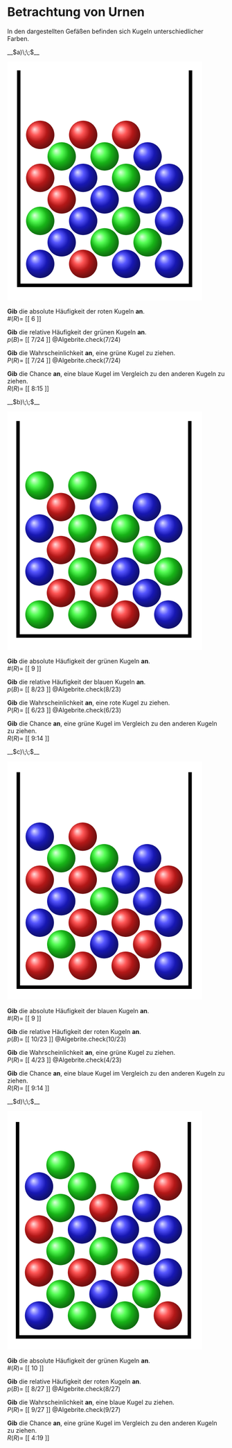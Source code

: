 <!--
version:  0.0.1

language: de

@style
main > *:not(:last-child) {
  margin-bottom: 3rem;
}

input {
    text-align: center;
}

.flex-container {
    display: flex;
    flex-wrap: wrap;
    align-items: stretch;
    gap: 20px;
}

.flex-child {
    flex: 1;
    min-width: 350px;
    margin-right: 20px;
}

@media (max-width: 400px) {
    .flex-child {
        flex: 100%;
        margin-right: 0;
    }
}
@end

formula: \carry   \textcolor{red}{\scriptsize #1}
formula: \digit   \rlap{\carry{#1}}\phantom{#2}#2
formula: \permil  \text{‰}

import: https://raw.githubusercontent.com/LiaTemplates/Tikz-Jax/main/README.md

script: https://cdn.jsdelivr.net/gh/LiaTemplates/Tikz-Jax@main/dist/index.js


tags: Häufigkeit, Chance, Wahrscheinlichkeit, mittel, niedrig, Angeben

comment: Es wird aus einer Urne gezogen. Kannst du die Chance, die Häufigkeit oder die Wahrscheinlichkeit angeben?

author: Martin Lommatzsch

-->




# Betrachtung von Urnen


In den dargestellten Gefäßen befinden sich Kugeln unterschiedlicher Farben. 


<section class="flex-container">

<div class="flex-child">
__$a)\;\;$__ 

<!-- style="width:350px" -->
![](https://raw.githubusercontent.com/MINT-the-GAP/Aufgabensammlung/refs/heads/main/Repetitorium/Kap7/urne13.png)

**Gib** die absolute Häufigkeit der roten Kugeln **an**.\
$\#(R)=$ [[  6  ]]

**Gib** die relative Häufigkeit der grünen Kugeln **an**.\
$p(B)=$ [[ 7/24  ]]
@Algebrite.check(7/24)

**Gib** die Wahrscheinlichkeit **an**, eine grüne Kugel zu ziehen.\
$P(R)=$ [[  7/24  ]]
@Algebrite.check(7/24)

**Gib** die Chance **an**, eine blaue Kugel im Vergleich zu den anderen Kugeln zu ziehen.\
$R(R)=$ [[  8:15  ]]


</div>

<div class="flex-child">
__$b)\;\;$__

<!-- style="width:350px" -->
![](https://raw.githubusercontent.com/MINT-the-GAP/Aufgabensammlung/refs/heads/main/Repetitorium/Kap7/urne14.png)

**Gib** die absolute Häufigkeit der grünen Kugeln **an**.\
$\#(R)=$ [[  9  ]]

**Gib** die relative Häufigkeit der blauen Kugeln **an**.\
$p(B)=$ [[  8/23  ]]
@Algebrite.check(8/23)

**Gib** die Wahrscheinlichkeit **an**, eine rote Kugel zu ziehen.\
$P(R)=$ [[  6/23  ]]
@Algebrite.check(6/23)

**Gib** die Chance **an**, eine grüne Kugel im Vergleich zu den anderen Kugeln zu ziehen.\
$R(R)=$ [[  9:14  ]]


</div>

<div class="flex-child">
__$c)\;\;$__

<!-- style="width:350px" -->
![](https://raw.githubusercontent.com/MINT-the-GAP/Aufgabensammlung/refs/heads/main/Repetitorium/Kap7/urne15.png)

**Gib** die absolute Häufigkeit der blauen Kugeln **an**.\
$\#(R)=$ [[  9  ]]

**Gib** die relative Häufigkeit der roten Kugeln **an**.\
$p(B)=$ [[  10/23  ]]
@Algebrite.check(10/23)

**Gib** die Wahrscheinlichkeit **an**, eine grüne Kugel zu ziehen.\
$P(R)=$ [[  4/23  ]]
@Algebrite.check(4/23)

**Gib** die Chance **an**, eine blaue Kugel im Vergleich zu den anderen Kugeln zu ziehen.\
$R(R)=$ [[  9:14  ]]


</div>

<div class="flex-child">
__$d)\;\;$__ 

<!-- style="width:350px" -->
![](https://raw.githubusercontent.com/MINT-the-GAP/Aufgabensammlung/refs/heads/main/Repetitorium/Kap7/urne16.png)

**Gib** die absolute Häufigkeit der grünen Kugeln **an**.\
$\#(R)=$ [[  10  ]]

**Gib** die relative Häufigkeit der roten Kugeln **an**.\
$p(B)=$ [[  8/27  ]]
@Algebrite.check(8/27)

**Gib** die Wahrscheinlichkeit **an**, eine blaue Kugel zu ziehen.\
$P(R)=$ [[  9/27  ]]
@Algebrite.check(9/27)

**Gib** die Chance **an**, eine grüne Kugel im Vergleich zu den anderen Kugeln zu ziehen.\
$R(R)=$ [[  4:19  ]]


</div>

</section>








